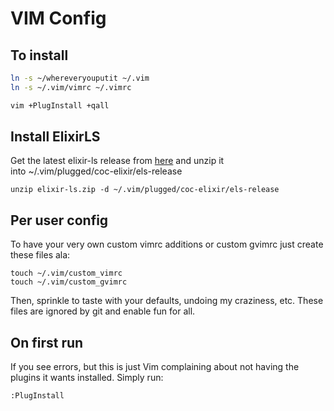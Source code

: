 # VIM Config

## To install

```sh
ln -s ~/whereveryouputit ~/.vim
ln -s ~/.vim/vimrc ~/.vimrc

vim +PlugInstall +qall
```

## Install ElixirLS

Get the latest elixir-ls release from [here](https://github.com/elixir-lsp/elixir-ls/releases/tag/v0.7.0) and unzip it into ~/.vim/plugged/coc-elixir/els-release 
```
unzip elixir-ls.zip -d ~/.vim/plugged/coc-elixir/els-release
```

## Per user config

To have your very own custom vimrc additions or custom gvimrc just create these files ala:

    touch ~/.vim/custom_vimrc
    touch ~/.vim/custom_gvimrc

Then, sprinkle to taste with your defaults, undoing my craziness, etc.  These files are ignored by git and enable fun for all.

## On first run

If you see errors, but this is just Vim complaining about not having the plugins it wants installed.   Simply run:

    :PlugInstall
